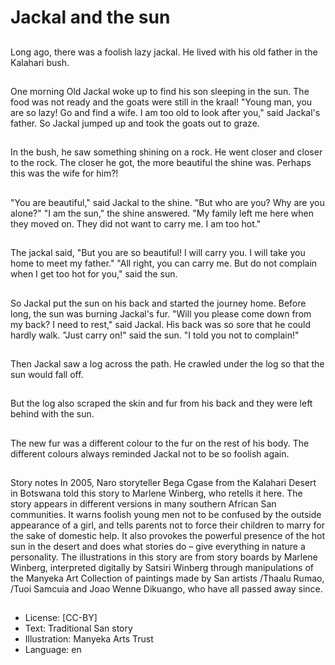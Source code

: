 # Jackal and the sun

##
Long ago, there was a foolish lazy
jackal. He lived with his old father in
the Kalahari bush.

##
One morning Old Jackal woke up to
find his son sleeping in the sun. The
food was not ready and the goats
were still in the kraal!
"Young man, you are so lazy! Go
and find a wife. I am too old to look
after you," said Jackal's father. So
Jackal jumped up and took the
goats out to graze.

##
In the bush, he saw something
shining on a rock. He went closer
and closer to the rock. The closer he
got, the more beautiful the shine
was. Perhaps this was the wife for
him?!

##
"You are beautiful," said Jackal to
the shine. "But who are you? Why
are you alone?"
"I am the sun," the shine answered.
"My family left me here when they
moved on. They did not want to
carry me. I am too hot."

##
The jackal said, "But you are so
beautiful! I will carry you. I will take
you home to meet my father."
"All right, you can carry me. But do
not complain when I get too hot for
you," said the sun.

##
So Jackal put the sun on his back
and started the journey home.
Before long, the sun was burning
Jackal's fur.
"Will you please come down from
my back? I need to rest," said
Jackal. His back was so sore that he
could hardly walk.
"Just carry on!" said the sun. "I told
you not to complain!"

##
Then Jackal saw a log across the
path. He crawled under the log so
that the sun would fall off.

##
But the log also scraped the skin
and fur from his back and they were
left behind with the sun.

##
The new fur was a different colour
to the fur on the rest of his body.
The different colours always
reminded Jackal not to be so foolish
again.

##
Story notes
In 2005, Naro storyteller Bega Cgase from the Kalahari Desert in
Botswana told this story to Marlene Winberg, who retells it here.
The story appears in different versions in many southern African
San communities. It warns foolish young men not to be confused
by the outside appearance of a girl, and tells parents not to force
their children to marry for the sake of domestic help. It also
provokes the powerful presence of the hot sun in the desert and
does what stories do – give everything in nature a personality.
The illustrations in this story are from story boards by Marlene
Winberg, interpreted digitally by Satsiri Winberg through
manipulations of the Manyeka Art Collection of paintings made by
San artists /Thaalu Rumao, /Tuoi Samcuia and Joao Wenne
Dikuango, who have all passed away since.

##
* License: [CC-BY]
* Text: Traditional San story
* Illustration: Manyeka Arts Trust
* Language: en
